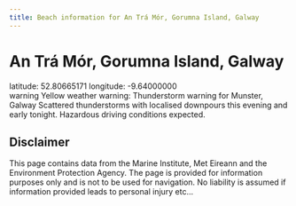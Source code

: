```yaml
---
title: Beach information for An Trá Mór, Gorumna Island, Galway
---
```

# An Trá Mór, Gorumna Island, Galway 

<div class="location-info">latitude: 52.80665171 longitude: -9.64000000</div>
<div class="met-eireann-warnings"><span class="material-icons yellow-warning">warning</span>&nbsp;Yellow weather warning: Thunderstorm warning for Munster, Galway Scattered thunderstorms with localised downpours this evening and early tonight. Hazardous driving conditions expected.&nbsp;</div>
<div></div>

## Disclaimer

This page contains data from the Marine Institute, 
Met Eireann and the Environment Protection Agency. The page is provided for
information purposes only and is not to be used for navigation. No liability 
is assumed if information provided leads to personal injury etc...